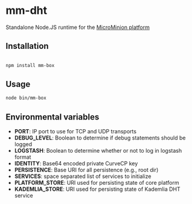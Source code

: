 # mm-dht

Standalone Node.JS runtime for the [MicroMinion platform](https://github.com/MicroMinion/mm-platform)

## Installation

```bash

npm install mm-box

```

## Usage

```bash
node bin/mm-box
```

## Environmental variables

* **PORT**: IP port to use for TCP and UDP transports
* **DEBUG_LEVEL**: Boolean to determine if debug statements should be logged
* **LOGSTASH**: Boolean to determine whether or not to log in logstash format
* **IDENTITY**: Base64 encoded private CurveCP key
* **PERSISTENCE**: Base URI for all persistence (e.g., root dir)
* **SERVICES**: space separated list of services to initialize
* **PLATFORM_STORE**: URI used for persisting state of core platform
* **KADEMLIA_STORE**: URI used for persisting state of Kademlia DHT service
